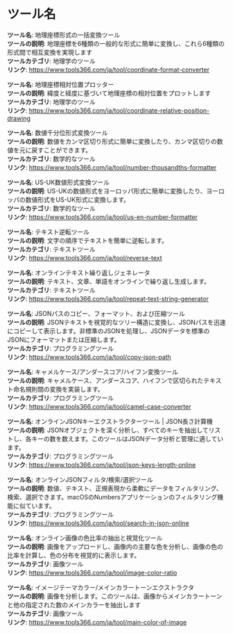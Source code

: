 # ツール名

**ツール名**: 地理座標形式の一括変換ツール  
**ツールの説明**: 地理座標を6種類の一般的な形式に簡単に変換し、これら6種類の形式間で相互変換を実現します  
**ツールカテゴリ**: 地理学のツール  
**リンク**: https://www.tools366.com/ja/tool/coordinate-format-converter


**ツール名**: 地理座標相対位置プロッター  
**ツールの説明**: 緯度と経度に基づいて地理座標の相対位置をプロットします  
**ツールカテゴリ**: 地理学のツール  
**リンク**: https://www.tools366.com/ja/tool/coordinate-relative-position-drawing


**ツール名**: 数値千分位形式変換ツール  
**ツールの説明**: 数値をカンマ区切り形式に簡単に変換したり、カンマ区切りの数値を元に戻すことができます。  
**ツールカテゴリ**: 数学的なツール  
**リンク**: https://www.tools366.com/ja/tool/number-thousandths-formatter


**ツール名**: US-UK数値形式変換ツール  
**ツールの説明**: US-UKの数値形式をヨーロッパ形式に簡単に変換したり、ヨーロッパの数値形式をUS-UK形式に変換します。  
**ツールカテゴリ**: 数学的なツール  
**リンク**: https://www.tools366.com/ja/tool/us-en-number-formatter


**ツール名**: テキスト逆転ツール  
**ツールの説明**: 文字の順序でテキストを簡単に逆転します。  
**ツールカテゴリ**: テキストツール  
**リンク**: https://www.tools366.com/ja/tool/reverse-text


**ツール名**: オンラインテキスト繰り返しジェネレータ  
**ツールの説明**: テキスト、文章、単語をオンラインで繰り返し生成します。  
**ツールカテゴリ**: テキストツール  
**リンク**: https://www.tools366.com/ja/tool/repeat-text-string-generator


**ツール名**: JSONパスのコピー、フォーマット、および圧縮ツール  
**ツールの説明**: JSONテキストを視覚的なツリー構造に変換し、JSONパスを迅速にコピーして表示します。非標準のJSONを処理し、JSONデータを標準のJSONにフォーマットまたは圧縮します。  
**ツールカテゴリ**: プログラミングツール  
**リンク**: https://www.tools366.com/ja/tool/copy-json-path


**ツール名**: キャメルケース/アンダースコア/ハイフン変換ツール  
**ツールの説明**: キャメルケース、アンダースコア、ハイフンで区切られたテキスト命名規則間の変換を実装します。  
**ツールカテゴリ**: プログラミングツール  
**リンク**: https://www.tools366.com/ja/tool/camel-case-converter


**ツール名**: オンラインJSONキーエクストラクターツール | JSON長さ計算機  
**ツールの説明**: JSONオブジェクトを深く分析し、すべてのキーを抽出してリストし、各キーの数を数えます。このツールはJSONデータ分析と管理に適しています。  
**ツールカテゴリ**: プログラミングツール  
**リンク**: https://www.tools366.com/ja/tool/json-keys-length-online


**ツール名**: オンラインJSONフィルタ/検索/選択ツール  
**ツールの説明**: 数値、テキスト、正規表現から柔軟にデータをフィルタリング、検索、選択できます。macOSのNumbersアプリケーションのフィルタリング機能に似ています。  
**ツールカテゴリ**: プログラミングツール  
**リンク**: https://www.tools366.com/ja/tool/search-in-json-online


**ツール名**: オンライン画像の色比率の抽出と視覚化ツール  
**ツールの説明**: 画像をアップロードし、画像内の主要な色を分析し、画像の色の比率を計算し、色の分布を視覚的に表示します。  
**ツールカテゴリ**: 画像ツール  
**リンク**: https://www.tools366.com/ja/tool/image-color-ratio


**ツール名**: イメージテーマカラー/メインカラートーンエクストラクタ  
**ツールの説明**: 画像を分析します。このツールは、画像からメインカラートーンと他の指定された数のメインカラーを抽出します  
**ツールカテゴリ**: 画像ツール  
**リンク**: https://www.tools366.com/ja/tool/main-color-of-image


